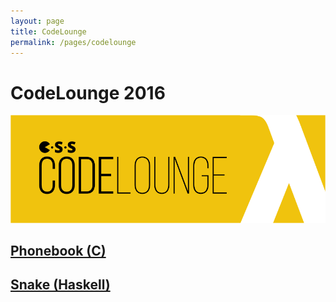 ```yaml
---
layout: page
title: CodeLounge
permalink: /pages/codelounge
---
```


# CodeLounge 2016

![CodeLounge](/assets/images/contrib/events/2016-11-05-codelounge/codelounge-cover-image.png)

## [Phonebook (C)](/pages/2016-11-05-codelounge/phonebook)

## [Snake (Haskell)](/pages/2016-11-05-codelounge/snake)
